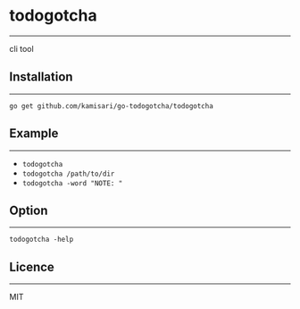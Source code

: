 # todogotcha
------------
cli tool

## Installation
---------------
```
go get github.com/kamisari/go-todogotcha/todogotcha
```

## Example
----------
- `todogotcha`
- `todogotcha /path/to/dir`
- `todogotcha -word "NOTE: "`

## Option
---------
`todogotcha -help`

## Licence
----------
MIT
